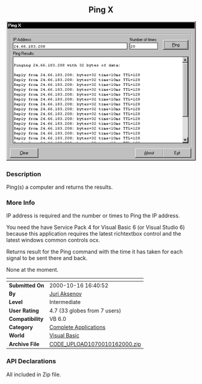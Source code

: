 ﻿<div align="center">

## Ping X

<img src="PIC20001016195531999.gif">
</div>

### Description

Ping(s) a computer and returns the results.
 
### More Info
 
IP address is required and the number or times to Ping the IP address.

You need the have Service Pack 4 for Visual Basic 6 (or Visual Studio 6) because this application requires the latest richtextbox control and the latest windows common controls ocx.

Returns result for the Ping command with the time it has taken for each signal to be sent there and back.

None at the moment.


<span>             |<span>
---                |---
**Submitted On**   |2000-10-16 16:40:52
**By**             |[Juri Aksenov](https://github.com/Planet-Source-Code/PSCIndex/blob/master/ByAuthor/juri-aksenov.md)
**Level**          |Intermediate
**User Rating**    |4.7 (33 globes from 7 users)
**Compatibility**  |VB 6\.0
**Category**       |[Complete Applications](https://github.com/Planet-Source-Code/PSCIndex/blob/master/ByCategory/complete-applications__1-27.md)
**World**          |[Visual Basic](https://github.com/Planet-Source-Code/PSCIndex/blob/master/ByWorld/visual-basic.md)
**Archive File**   |[CODE\_UPLOAD1070010162000\.zip](https://github.com/Planet-Source-Code/juri-aksenov-ping-x__1-12094/archive/master.zip)

### API Declarations

All included in Zip file.





